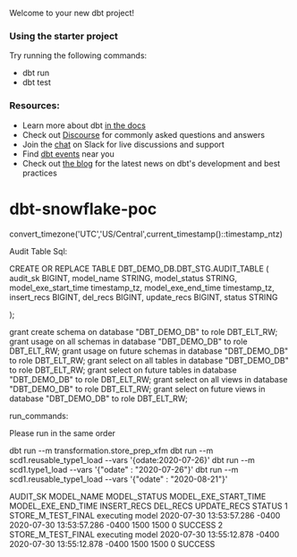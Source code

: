 Welcome to your new dbt project!

### Using the starter project

Try running the following commands:
- dbt run
- dbt test


### Resources:
- Learn more about dbt [in the docs](https://docs.getdbt.com/docs/introduction)
- Check out [Discourse](https://discourse.getdbt.com/) for commonly asked questions and answers
- Join the [chat](http://slack.getdbt.com/) on Slack for live discussions and support
- Find [dbt events](https://events.getdbt.com) near you
- Check out [the blog](https://blog.getdbt.com/) for the latest news on dbt's development and best practices
# dbt-snowflake-poc

convert_timezone('UTC','US/Central',current_timestamp()::timestamp_ntz)


Audit Table Sql:

CREATE OR REPLACE TABLE DBT_DEMO_DB.DBT_STG.AUDIT_TABLE
( audit_sk BIGINT,
 model_name STRING,
    model_status STRING,
    model_exe_start_time timestamp_tz,
    model_exe_end_time timestamp_tz,
    insert_recs BIGINT,
    del_recs BIGINT,
    update_recs BIGINT,
    status STRING

);


grant create schema on database "DBT_DEMO_DB" to role DBT_ELT_RW;
grant usage on all schemas in database "DBT_DEMO_DB" to role DBT_ELT_RW;
grant usage on future schemas in database "DBT_DEMO_DB" to role DBT_ELT_RW;
grant select on all tables in database "DBT_DEMO_DB" to role DBT_ELT_RW;
grant select on future tables in database "DBT_DEMO_DB" to role DBT_ELT_RW;
grant select on all views in database "DBT_DEMO_DB" to role DBT_ELT_RW;
grant select on future views in database "DBT_DEMO_DB" to role DBT_ELT_RW;

run_commands:

Please run in the same order

dbt run --m transformation.store_prep_xfm
dbt run --m scd1.reusable_type1_load --vars '{odate:2020-07-26}'
dbt run --m scd1.type1_load --vars '{"odate" : "2020-07-26"}'
dbt run --m scd1.reusable_type1_load --vars '{"odate" : "2020-08-21"}'

AUDIT_SK	MODEL_NAME	MODEL_STATUS	MODEL_EXE_START_TIME	MODEL_EXE_END_TIME	INSERT_RECS	DEL_RECS	UPDATE_RECS	STATUS
1	STORE_M_TEST_FINAL	executing model	2020-07-30 13:53:57.286 -0400	2020-07-30 13:53:57.286 -0400	1500	1500	0	SUCCESS
2	STORE_M_TEST_FINAL	executing model	2020-07-30 13:55:12.878 -0400	2020-07-30 13:55:12.878 -0400	1500	1500	0	SUCCESS
